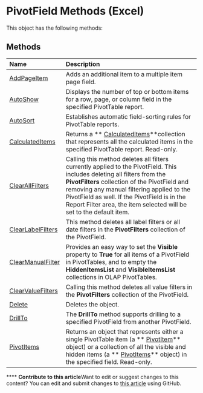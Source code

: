 
# PivotField Methods (Excel)
This object has the following methods:

## Methods



|**Name**|**Description**|
|:-----|:-----|
| [AddPageItem](c7f63c9f-9ad2-fcd9-13de-e9e46c40b8dc.md)|Adds an additional item to a multiple item page field.|
| [AutoShow](8caea6de-8872-c474-38bd-8d6d78d9f0cc.md)|Displays the number of top or bottom items for a row, page, or column field in the specified PivotTable report.|
| [AutoSort](7a0bba4d-b18c-04df-a3b4-6ae2807f5238.md)|Establishes automatic field-sorting rules for PivotTable reports.|
| [CalculatedItems](89818448-9a1e-0dcd-5e0f-479bf051d590.md)|Returns a  ** [CalculatedItems](daad9732-6a20-d146-050e-da9e1c1e6f33.md)**collection that represents all the calculated items in the specified PivotTable report. Read-only.|
| [ClearAllFilters](5f65c27c-7770-532a-2ca1-936a45a83014.md)|Calling this method deletes all filters currently applied to the PivotField. This includes deleting all filters from the  **PivotFilters** collection of the PivotField and removing any manual filtering applied to the PivotField as well. If the PivotField is in the Report Filter area, the item selected will be set to the default item.|
| [ClearLabelFilters](48b8f6be-b4c0-26c6-2550-63729fd6a918.md)|This method deletes all label filters or all date filters in the  **PivotFilters** collection of the PivotField.|
| [ClearManualFilter](6c8e1bae-4896-049e-070c-9c9a08c223ba.md)|Provides an easy way to set the  **Visible** property to **True** for all items of a PivotField in PivotTables, and to empty the **HiddenItemsList** and **VisibleItemsList** collections in OLAP PivotTables.|
| [ClearValueFilters](8a1e12a6-0f21-bc5d-3c63-b67f534172b6.md)|Calling this method deletes all value filters in the  **PivotFilters** collection of the PivotField.|
| [Delete](48801a14-53fc-b81b-43c5-d7cb233282bc.md)|Deletes the object.|
| [DrillTo](a00fe83a-136d-45a3-d3aa-f7ea4d434001.md)|The  **DrillTo** method supports drilling to a specified PivotField from another PivotField.|
| [PivotItems](5ec5fa1e-a080-2cbf-e4d4-b15d39e13ac5.md)|Returns an object that represents either a single PivotTable item (a  ** [PivotItem](5829a1d9-0924-9ce8-1120-229e4595285a.md)** object) or a collection of all the visible and hidden items (a ** [PivotItems](df47021a-2b06-fa10-5712-58956c7ffe07.md)** object) in the specified field. Read-only.|

****   **Contribute to this article**Want to edit or suggest changes to this content? You can edit and submit changes to  [this article](https://github.com/jhershey00/VBA_Excel_Test/OpenXMLCon/articles/e178488f-d7b9-418d-9792-23f23300c9ef.md) using GitHub.

